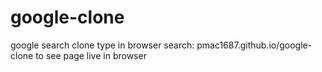 # google-clone
google search clone
type in browser search: pmac1687.github.io/google-clone
to see page live in browser
